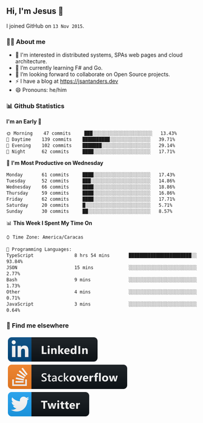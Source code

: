 ## Hi, I'm Jesus 👋

I joined GitHub on `13 Nov 2015`.

<!-- Talking about you -->

### 👨‍💻 About me

- 👦 I'm interested in distributed systems, SPAs web pages and cloud architecture.
- 🌱 I’m currently learning F# and Go.
- 👯 I’m looking forward to collaborate on Open Source projects.
- ⚡️ I have a blog at <https://jsantanders.dev>
- 😄 Pronouns: he/him

### 📊 Github Statistics

<!--START_SECTION:waka-->
**I'm an Early 🐤** 

```text
🌞 Morning    47 commits     ███░░░░░░░░░░░░░░░░░░░░░░   13.43% 
🌆 Daytime    139 commits    ██████████░░░░░░░░░░░░░░░   39.71% 
🌃 Evening    102 commits    ███████░░░░░░░░░░░░░░░░░░   29.14% 
🌙 Night      62 commits     ████░░░░░░░░░░░░░░░░░░░░░   17.71%

```
📅 **I'm Most Productive on Wednesday** 

```text
Monday       61 commits     ████░░░░░░░░░░░░░░░░░░░░░   17.43% 
Tuesday      52 commits     ███░░░░░░░░░░░░░░░░░░░░░░   14.86% 
Wednesday    66 commits     ████░░░░░░░░░░░░░░░░░░░░░   18.86% 
Thursday     59 commits     ████░░░░░░░░░░░░░░░░░░░░░   16.86% 
Friday       62 commits     ████░░░░░░░░░░░░░░░░░░░░░   17.71% 
Saturday     20 commits     █░░░░░░░░░░░░░░░░░░░░░░░░   5.71% 
Sunday       30 commits     ██░░░░░░░░░░░░░░░░░░░░░░░   8.57%

```


📊 **This Week I Spent My Time On** 

```text
⌚︎ Time Zone: America/Caracas

💬 Programming Languages: 
TypeScript               8 hrs 54 mins       ███████████████████████░░   93.84% 
JSON                     15 mins             ░░░░░░░░░░░░░░░░░░░░░░░░░   2.77% 
Bash                     9 mins              ░░░░░░░░░░░░░░░░░░░░░░░░░   1.73% 
Other                    4 mins              ░░░░░░░░░░░░░░░░░░░░░░░░░   0.71% 
JavaScript               3 mins              ░░░░░░░░░░░░░░░░░░░░░░░░░   0.64%

```


<!--END_SECTION:waka-->

### 📢 Find me elsewhere

<p>
  <a target="_blank" href="https://linkedin.com/in/jsantanders">
    <img src="https://github.com/jsantanders/jsantanders/blob/master/img/linkedin.svg" alt="LinkedIn" style="vertical-align:top; margin:4px">
  </a>
  
  <a target="_blank" href="https://stackoverflow.com/users/7318331/jesus-santander">
    <img src="https://github.com/jsantanders/jsantanders/blob/master/img/stackoverflow.svg" alt="StackOverflow" style="vertical-align:top; margin:4px">
  </a>
  
  <a target="_blank" href="http://twitter.com/jsantanders">
    <img src="https://github.com/jsantanders/jsantanders/blob/master/img/twitter.svg" alt="Twitter" style="vertical-align:top; margin:4px">
  </a>
</p>
